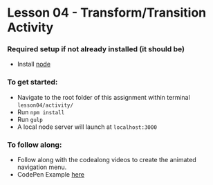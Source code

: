 # Lesson 04 - Transform/Transition Activity

### Required setup if not already installed (it should be)
- Install [node](https://nodejs.org/en/)

### To get started:
-   Navigate to the root folder of this assignment within terminal `lesson04/activity/`
-   Run `npm install`
-   Run `gulp`
- 	A local node server will launch at `localhost:3000`

### To follow along:
* Follow along with the codealong videos to create the animated navigation menu.
* CodePen Example [here](https://codepen.io/akatz6/pen/QPRPRj?editors=1100)